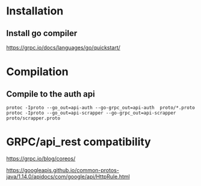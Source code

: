 # Installation

## Install go compiler

https://grpc.io/docs/languages/go/quickstart/

# Compilation

## Compile to the auth api

```
protoc -Iproto --go_out=api-auth --go-grpc_out=api-auth  proto/*.proto
protoc -Iproto --go_out=api-scrapper --go-grpc_out=api-scrapper  proto/scrapper.proto
```

# GRPC/api_rest compatibility

https://grpc.io/blog/coreos/

https://googleapis.github.io/common-protos-java/1.14.0/apidocs/com/google/api/HttpRule.html
